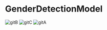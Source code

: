 ﻿# GenderDetectionModel
 ![gitB](https://user-images.githubusercontent.com/68224344/131253424-b7a02480-7d36-4c96-9f33-82ac69d3c827.jpg)
![gitC](https://user-images.githubusercontent.com/68224344/131253426-73ff8545-d553-496d-b04c-44c34e016c6c.jpg)
![gitA](https://user-images.githubusercontent.com/68224344/131253427-a6c275db-d9be-43c4-9527-26905b2c7cfd.jpg)

